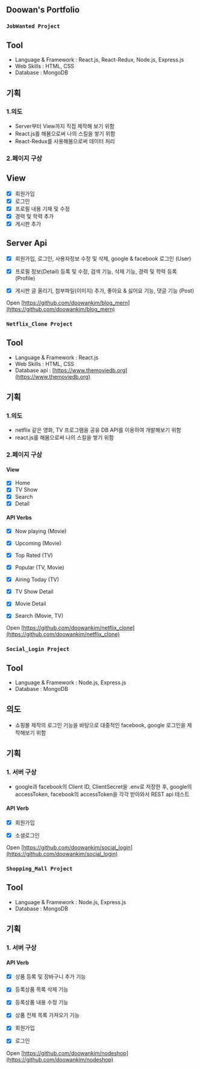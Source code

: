 
## Doowan's Portfolio

### `JobWanted Project`
## Tool
* Language & Framework : React.js, React-Redux, Node.js, Express.js
* Web Skills : HTML, CSS
* Database : MongoDB

## 기획
### 1.의도
* Server부터 View까지 직접 제작해 보기 위함
* React.js를 해봄으로써 나의 스킬을 쌓기 위함
* React-Redux를 사용해봄으로써 데이터 처리



### 2.페이지 구상

## View

- [x] 회원가입
- [x] 로그인
- [x] 프로필 내용 기재 및 수정
- [x] 경력 및 학력 추가
- [x] 게시판 추가

## Server Api

- [x] 회원가입, 로그인, 사용자정보 수정 및 삭제, google & facebook 로그인 (User) 
- [x] 프로필 정보(Detail) 등록 및 수정, 검색 기능, 삭제 기능, 경력 및 학력 등록 (Profile)
- [x] 게시판 글 올리기, 첨부파일(이미지) 추가, 좋아요 & 싫어요 기능, 댓글 기능 (Post)


Open [https://github.com/doowankim/blog_mern](https://github.com/doowankim/blog_mern)

### `Netflix_Clone Project`
## Tool
* Language & Framework : React.js
* Web Skills : HTML, CSS
* Database api : [https://www.themoviedb.org](https://www.themoviedb.org) 

## 기획
### 1.의도
* netflix 같은 영화, TV 프로그램을 공유 DB API를 이용하여 개발해보기 위함
* react.js를 해봄으로써 나의 스킬을 쌓기 위함

### 2.페이지 구상

#### View

- [x] Home
- [x] TV Show
- [x] Search
- [x] Detail

#### API Verbs
- [x] Now playing (Movie)
- [x] Upcoming (Movie)
- [x] Top Rated (TV)
- [x] Popular (TV, Movie)
- [x] Airing Today (TV)
- [x] TV Show Detail
- [x] Movie Detail
- [x] Search (Movie, TV)


Open [https://github.com/doowankim/netflix_clone](https://github.com/doowankim/netflix_clone)

### `Social_Login Project`
## Tool
* Language & Framework : Node.js, Express.js
* Database : MongoDB

## 의도
* 쇼핑몰 제작의 로그인 기능을 바탕으로 대중적인 facebook, google 로그인을 제작해보기 위함

## 기획

### 1. 서버 구상
* google과 facebook의 Client ID, ClientSecret을 .env로 저장한 후, google의 accessToken, facebook의 accessToken을 각각 받아와서
REST api 테스트

#### API Verb
- [x] 회원가입
- [x] 소셜로그인


Open [https://github.com/doowankim/social_login](https://github.com/doowankim/social_login)

### `Shopping_Mall Project`
## Tool
* Language & Framework : Node.js, Express.js
* Database : MongoDB

## 기획

### 1. 서버 구상

#### API Verb
- [x] 상품 등록 및 장바구니 추가 기능
- [x] 등록상품 목록 삭제 기능
- [x] 등록상품 내용 수정 기능
- [x] 상품 전체 목록 가져오기 기능

- [x] 회원가입
- [x] 로그인


Open [https://github.com/doowankim/nodeshop](https://github.com/doowankim/nodeshop)